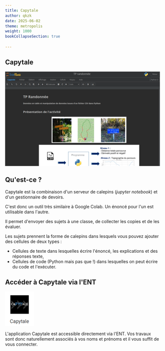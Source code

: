 ```yaml
---
title: Capytale
author: qkzk
date: 2025-06-02
theme: metropolis
weight: 1000
bookCollapseSection: true

---
```


## Capytale

![img](img/img-2025-06-02-16-49.png) 

## Qu'est-ce ?

Capytale est la combinaison d'un serveur de calepins (_jupyter notebook_) et d'un gestionnaire de devoirs.

C'est donc un outil très similaire à Google Colab. Un énoncé pour l'un est utilisable dans l'autre.

Il permet d'envoyer des sujets à une classe, de collecter les copies et de les évaluer.

Les sujets prennent la forme de calepins dans lesquels vous pouvez ajouter des cellules de deux types :

- Cellules de texte dans lesquelles écrire l'énoncé, les explications et des réponses texte,
- Cellules de code (Python mais pas que !) dans lesquelles on peut écrire du code et l'exécuter.

## Accéder à Capytale via l'ENT 

![img](img/img-2025-06-02-16-53.png) 

L'application Capytale est accessible directement via l'ENT. Vos travaux sont donc naturellement associés à vos noms et prénoms et il vous suffit de vous connecter.


